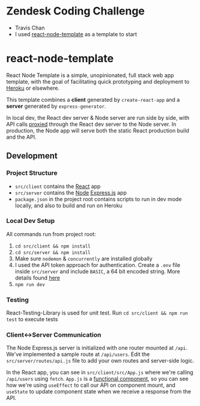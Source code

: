 # Zendesk Coding Challenge

- Travis Chan
- I used [react-node-template](https://github.com/mattvukas/react-node-template) as a template to start

# react-node-template

React Node Template is a simple, unopinionated, full stack web app template, with the goal of facilitating quick prototyping and deployment to [Heroku](https://www.heroku.com/) or elsewhere.

This template combines a **client** generated by `create-react-app` and a **server** generated by `express-generator`.

In local dev, the React dev server & Node server are run side by side, with API calls [proxied](https://create-react-app.dev/docs/proxying-api-requests-in-development/) through the React dev server to the Node server. In production, the Node app will serve both the static React production build and the API.

## Development

### Project Structure

- `src/client` contains the [React](https://reactjs.org/) app
- `src/server` contains the [Node](https://nodejs.org/) [Express.js](https://expressjs.com/) app
- `package.json` in the project root contains scripts to run in dev mode locally, and also to build and run on Heroku

### Local Dev Setup

All commands run from project root:

1. `cd src/client && npm install`
2. `cd src/server && npm install`
3. Make sure `nodemon` & `concurrently` are installed globally
4. I used the API token approach for authentication. Create a `.env` file inside `src/server` and include `BASIC`, a 64 bit encoded string. More details found [here](https://developer.zendesk.com/api-reference/ticketing/introduction/#api-token)
5. `npm run dev`

### Testing

React-Testing-Library is used for unit test. Run `cd src/client && npm run test` to execute tests

### Client<->Server Communication

The Node Express.js server is initialized with one router mounted at `/api`. We've implemented a sample route at `/api/users`. Edit the `src/server/routes/api.js` file to add your own routes and server-side logic.

In the React app, you can see in `src/client/src/App.js` where we're calling `/api/users` using `fetch`. `App.js` is a [functional component](https://reactjs.org/docs/components-and-props.html#function-and-class-components), so you can see how we're using `useEffect` to call our API on component mount, and `useState` to update component state when we receive a response from the API.
